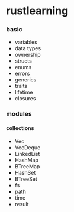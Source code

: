# rustlearning

### basic

- variables
- data types
- ownership
- structs
- enums
- errors
- generics
- traits
- lifetime
- closures

### modules

#### collections
- Vec
- VecDeque
- LinkedList
- HashMap
- BTreeMap
- HashSet
- BTreeSet
- fs
- path
- time
- result

